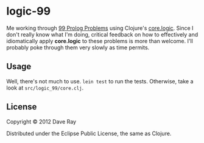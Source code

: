 # logic-99

Me working through [99 Prolog Problems](http://www.ic.unicamp.br/~meidanis/courses/mc336/2009s2/prolog/problemas/index.html) using Clojure's [core.logic](https://github.com/clojure/core.logic). Since I don't really know what I'm doing, critical feedback on how to effectively and idiomatically apply **core.logic** to these problems is more than welcome. I'll probably poke through them very slowly as time permits.

## Usage

Well, there's not much to use. `lein test` to run the tests. Otherwise, take a look at `src/logic_99/core.clj`.

## License

Copyright © 2012 Dave Ray

Distributed under the Eclipse Public License, the same as Clojure.
